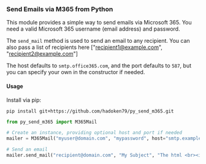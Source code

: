 ### Send Emails via M365 from Python

This module provides a simple way to send emails via Microsoft 365. You need a valid Microsoft 365 username (email address) and password.

The `send_mail` method is used to send an email to any recipient. You can also pass a list of recipients here ["recipient1@example.com", "recipient2@example.com"]

The host defaults to `smtp.office365.com`, and the port defaults to `587`, but you can specify your own in the constructor if needed.

#### Usage

Install via pip:

    pip install git+https://github.com/hadoken79/py_send_m365.git

```python
from py_send_m365 import M365Mail

# Create an instance, providing optional host and port if needed
mailer = M365Mail("myuser@domain.com", "mypassword", host="smtp.example.com", port=587)

# Send an email
mailer.send_mail("recipient@domain.com", "My Subject", "The html <br><i>message</i> body")


